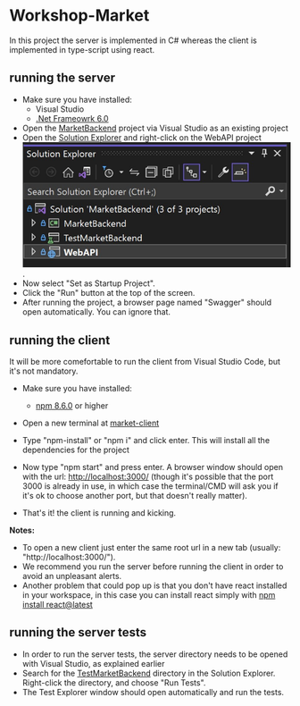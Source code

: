 # Workshop-Market

In this project the server is implemented in C# whereas the client is implemented in type-script using react.

## running the server

- Make sure you have installed:
  - Visual Studio  
  - [.Net Frameowrk 6.0](https://dotnet.microsoft.com/en-us/download/dotnet/6.0)
- Open the [MarketBackend](Server\MarketBackend\MarketBackend.sln) project via Visual Studio as an existing project
- Open the [Solution Explorer](https://docs.microsoft.com/en-us/visualstudio/ide/use-solution-explorer?view=vs-2022) and right-click on the WebAPI project ![WebAPI project](Images\SolutionExplorerScreenshot.jpg).
- Now select "Set as Startup Project".
- Click the "Run" button at the top of the screen.
- After running the project, a browser page named "Swagger" should open automatically. You can ignore that.

## running the client

It will be more comefortable to run the client from Visual Studio Code, but it's not mandatory.

- Make sure you have installed:
  - [npm 8.6.0](https://nodejs.org/en/download/) or higher

- Open a new terminal at [market-client](Client\market-client)
- Type "npm-install" or "npm i" and click enter. This will install all the dependencies for the project
- Now type "npm start" and press enter.
 A browser window should open with the url: <http://localhost:3000/>
 (though it's possible that the port 3000 is already in use, in which case the terminal/CMD will ask you if it's ok to choose another port, but that doesn't really matter).
- That's it! the client is running and kicking.

**Notes:**

- To open a new client just enter the same root url in a new tab
(usually: "http://localhost:3000/").
- We recommend you run the server before running the client in order to avoid an unpleasant alerts.
- Another problem that could pop up is that you don't have react installed in your workspace, in this case you can install react simply with [npm install react@latest](https://www.npmjs.com/package/react)

## running the server tests

- In order to run the server tests, the server directory needs to be opened with Visual Studio, as explained earlier
- Search for the [TestMarketBackend](Server\MarketBackend\TestMarketBackend) directory in the Solution Explorer. Right-click the directory, and  choose "Run Tests".
- The Test Explorer window should open automatically and run the tests.

